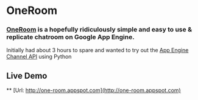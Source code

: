 # OneRoom

### [OneRoom](http://one-room.appspot.com) is a hopefully ridiculously simple and easy to use & replicate chatroom on Google App Engine.

Initially had about 3 hours to spare and wanted to try out the [App Engine Channel API](https://developers.google.com/appengine/docs/python/channel/#Python_Overview) using Python

## Live Demo
** [Url: http://one-room.appspot.com](http://one-room.appspot.com)

